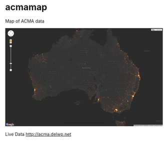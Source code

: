 # acmamap
Map of ACMA data

![alt tag](https://github.com/NeuralSpaz/acmamap/blob/master/radioLights.png)



Live Data http://acma.delwp.net
